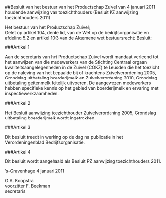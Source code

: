 <meta http-equiv='Content-Type' content='text/html; charset=utf-8' />

##Besluit van het bestuur van het Productschap Zuivel van 4 januari 2011 houdende aanwijzing van toezichthouders (Besluit PZ aanwijzing toezichthouders 2011)

Het bestuur van het Productschap Zuivel;  
Gelet op artikel 104, derde lid, van de Wet op de bedrijfsorganisatie en afdeling 5.2 en artikel 10:3 van de Algemene wet bestuursrecht;
Besluit:    

###Artikel 1 

Aan de secretaris van het Productschap Zuivel wordt mandaat verleend tot het aanwijzen van die medewerkers van de Stichting Centraal orgaan kwaliteitsaangelegenheden in de Zuivel (COKZ) te Leusden die het toezicht op de naleving van het bepaalde bij of krachtens Zuivelverordening 2005, Grondslag uitbetaling boerderijmelk en Zuivelverordening 2010, Grondslag uitbetaling geitenmelk feitelijk uitvoeren. De aangewezen medewerkers hebben specifieke kennis op het gebied van boerderijmelk en ervaring met inspectiewerkzaamheden. 

###Artikel 2 

Het Besluit aanwijzing toezichthouder Zuivelverordening 2005, Grondslag uitbetaling boerderijmelk wordt ingetrokken. 

###Artikel 3 

Dit besluit treedt in werking op de dag na publicatie in het Verordeningenblad Bedrijfsorganisatie. 

###Artikel 4 

Dit besluit wordt aangehaald als Besluit PZ aanwijzing toezichthouders 2011. 

’s-Gravenhage 
4 januari 2011   

G.A. Koopstra  
voorzitter 
F. Beekman  
secretaris    
